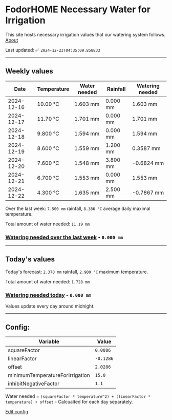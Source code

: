 # FodorHOME Necessary Water for Irrigation

This site hosts necessary irrigation values that our watering system follows. [About](https://github.com/redyau/irrigation)

Last updated: ✅ `2024-12-23T04:35:09.858833`

---

## Weekly values

| Date | Temperature | Water needed | Rainfall | Watering needed |
|-----|-----|-----|-----|-----|
| 2024-12-16 | 10.00 °C | 1.603 mm | 0.000 mm | 1.603 mm |
| 2024-12-17 | 11.70 °C | 1.701 mm | 0.000 mm | 1.701 mm |
| 2024-12-18 | 9.800 °C | 1.594 mm | 0.000 mm | 1.594 mm |
| 2024-12-19 | 8.600 °C | 1.559 mm | 1.200 mm | 0.3587 mm |
| 2024-12-20 | 7.600 °C | 1.548 mm | 3.800 mm | -0.6824 mm |
| 2024-12-21 | 6.700 °C | 1.553 mm | 0.000 mm | 1.553 mm |
| 2024-12-22 | 4.300 °C | 1.635 mm | 2.500 mm | -0.7867 mm |


Over the last week: `7.500 mm` rainfall, `8.386 °C` average daily maximal temperature.

Total amount of water needed: `11.19 mm`

### [Watering needed over the last week](lastweek.txt) - `0.000 mm`

---

## Today's values

Today's forecast: `2.370 mm` rainfall, `2.900 °C` maximum temperature.

Total amount of water needed: `1.728 mm`

### [Watering needed today](today.txt) - `0.000 mm`

Values update every day around midnight.

---

## Config:

| Variable | Value |
|-----|-----|
| squareFactor | `0.0086` |
| linearFactor | `-0.1286` |
| offset | `2.0286` |
| minimumTemperatureForIrrigation | `15.0` |
| inhibitNegativeFactor | `1.1` |

Water needed = `(squareFactor * temperature^2) + (linearFactor * temperature) + offset` - Calcualted for each day separately.

[Edit config](https://github.com/RedyAu/irrigation/edit/main/config.json)

